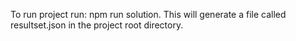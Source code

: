 To run project run: npm run solution.
This will generate a file called resultset.json in the project root directory.